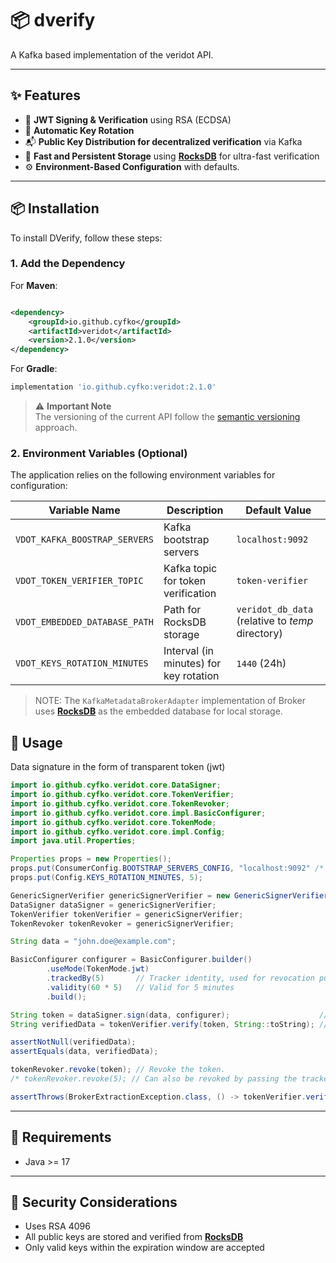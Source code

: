 # 📦 dverify

A Kafka based implementation of the veridot API.

---

## ✨ Features

- 🔐 **JWT Signing & Verification** using RSA (ECDSA)
- 🔁 **Automatic Key Rotation**
- 📬 **Public Key Distribution for decentralized verification** via Kafka
- 🧠 **Fast and Persistent Storage** using **[RocksDB](https://rocksdb.org/)** for ultra-fast verification
- ⚙️ **Environment-Based Configuration** with defaults.

---

## 📦 Installation

To install DVerify, follow these steps:

### 1. Add the Dependency

For **Maven**:

```xml

<dependency>
    <groupId>io.github.cyfko</groupId>
    <artifactId>veridot</artifactId>
    <version>2.1.0</version>
</dependency>
```

For **Gradle**:
```gradle
implementation 'io.github.cyfko:veridot:2.1.0'
```

> ⚠️ **Important Note**  
> The versioning of the current API follow the [semantic versioning](https://semver.org/) approach.

### 2. Environment Variables (Optional)

The application relies on the following environment variables for configuration:

| Variable Name                   | Description                             | Default Value                                    |
|---------------------------------|-----------------------------------------|--------------------------------------------------|
| `VDOT_KAFKA_BOOSTRAP_SERVERS`   | Kafka bootstrap servers                 | `localhost:9092`                                 |
| `VDOT_TOKEN_VERIFIER_TOPIC`     | Kafka topic for token verification      | `token-verifier`                                 |
| `VDOT_EMBEDDED_DATABASE_PATH`   | Path for RocksDB storage                | `veridot_db_data` (relative to _temp_ directory) |
| `VDOT_KEYS_ROTATION_MINUTES`    | Interval (in minutes) for key rotation  | `1440` (24h)                                     |

> NOTE: The `KafkaMetadataBrokerAdapter` implementation of Broker uses **[RocksDB](https://rocksdb.org/)** as the embedded database for local storage.

## 🚀 Usage

Data signature in the form of transparent token (jwt)

```java
import io.github.cyfko.veridot.core.DataSigner;
import io.github.cyfko.veridot.core.TokenVerifier;
import io.github.cyfko.veridot.core.TokenRevoker;
import io.github.cyfko.veridot.core.impl.BasicConfigurer;
import io.github.cyfko.veridot.core.TokenMode;
import io.github.cyfko.veridot.core.impl.Config;
import java.util.Properties;

Properties props = new Properties();
props.put(ConsumerConfig.BOOTSTRAP_SERVERS_CONFIG, "localhost:9092" /* some kafka boostrap server */);
props.put(Config.KEYS_ROTATION_MINUTES, 5);

GenericSignerVerifier genericSignerVerifier = new GenericSignerVerifier(KafkaMetadataBrokerAdapter.of(props));
DataSigner dataSigner = genericSignerVerifier;
TokenVerifier tokenVerifier = genericSignerVerifier;
TokenRevoker tokenRevoker = genericSignerVerifier;

String data = "john.doe@example.com";

BasicConfigurer configurer = BasicConfigurer.builder()
        .useMode(TokenMode.jwt)
        .trackedBy(5)       // Tracker identity, used for revocation purposes
        .validity(60 * 5)   // Valid for 5 minutes
        .build();

String token = dataSigner.sign(data, configurer);                    // Generate the JWT token embedding the data
String verifiedData = tokenVerifier.verify(token, String::toString); // Verifying the JWT token and extracting the embedded data as a String

assertNotNull(verifiedData);
assertEquals(data, verifiedData);

tokenRevoker.revoke(token); // Revoke the token.
/* tokenRevoker.revoke(5); // Can also be revoked by passing the tracker ID */

assertThrows(BrokerExtractionException.class, () -> tokenVerifier.verify(token, String::toString));
```
---

## 📌 Requirements

- Java >= 17

---

## 🔐 Security Considerations

- Uses RSA 4096
- All public keys are stored and verified from **[RocksDB](https://rocksdb.org/)**
- Only valid keys within the expiration window are accepted
